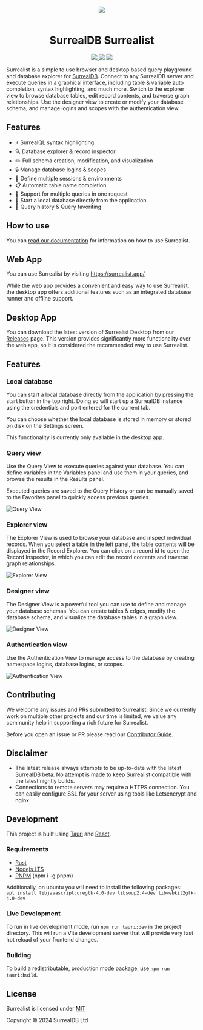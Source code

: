 <br>

<div align="center">
	<img src=".github/branding/banner.png">
</div>

<br>

<h1 align="center">
	SurrealDB Surrealist
</h1>

<p align="center">
  <a href="https://github.com/surrealdb/surrealist/blob/master/LICENSE">
    <img src="https://img.shields.io/github/license/surrealdb/surrealist"> 
  </a>
  <img src="https://img.shields.io/github/repo-size/surrealdb/surrealist">
  <img src="https://img.shields.io/github/contributors/surrealdb/surrealist">
</p>

Surrealist is a simple to use browser and desktop based query playground and database explorer for [SurrealDB](https://surrealdb.com/). Connect to any SurrealDB server and execute queries in a graphical interface, including table & variable auto completion, syntax highlighting, and much more. Switch to the explorer view to browse database tables, edit record contents, and traverse graph relationships. Use the designer view to create or modify your database schema, and manage logins and scopes with the authentication view.

## Features
- ⚡ SurrealQL syntax highlighting
- 🔍 Database explorer & record inspector
- ✏️ Full schema creation, modification, and visualization
- 🔒 Manage database logins & scopes
- 📌 Define multiple sessions & environments
- 📋 Automatic table name completion
- 💫 Support for multiple queries in one request
- 🔭 Start a local database directly from the application
- 📜 Query history & Query favoriting

## How to use
You can [read our documentation](https://docs.surrealdb.com/surrealist) for information on how to use Surrealist.

## Web App
You can use Surrealist by visiting https://surrealist.app/

While the web app provides a convenient and easy way to use Surrealist, the desktop app offers additional features such as an integrated database runner and offline support.

## Desktop App
You can download the latest version of Surrealist Desktop from our [Releases](https://github.com/surrealdb/surrealist/releases) page. This version provides significantly more functionality over the web app, so it is considered the recommended way to use Surrealist.

## Features

### Local database
You can start a local database directly from the application by pressing the start button in the top right. Doing so will start up a SurrealDB instance using the credentials and port entered for the current tab.

You can choose whether the local database is stored in memory or stored on disk on the Settings screen.

This functionality is currently only available in the desktop app.

### Query view
Use the Query View to execute queries against your database. You can define variables in the Variables panel and use them in your queries, and browse the results in the Results panel.

Executed queries are saved to the Query History or can be manually saved to the Favorites panel to quickly access previous queries.

![Query View](.github/branding/query-view.png)

### Explorer view
The Explorer View is used to browse your database and inspect individual records. When you select a table in the left panel, the table contents will be displayed in the Record Explorer. You can click on a record id to open the Record Inspector, in which you can edit the record contents and traverse graph relationships.

![Explorer View](.github/branding/explorer-view.png)

### Designer view
The Designer View is a powerful tool you can use to define and manage your database schemas. You can create tables & edges, modify the database schema, and visualize the database tables in a graph view.

![Designer View](.github/branding/designer-view.png)

### Authentication view
Use the Authentication View to manage access to the database by creating namespace logins, database logins, or scopes.

![Authentication View](.github/branding/authentication-view.png)

## Contributing
We welcome any issues and PRs submitted to Surrealist. Since we currently work on multiple other projects and our time is limited, we value any community help in supporting a rich future for Surrealist.

Before you open an issue or PR please read our [Contributor Guide](CONTRIBUTING.md).

## Disclaimer
- The latest release always attempts to be up-to-date with the latest SurrealDB beta. No attempt is made to keep Surrealist compatible with the latest nightly builds.
- Connections to remote servers may require a HTTPS connection. You can easily configure SSL for your server using tools like Letsencrypt and nginx.

## Development
This project is built using [Tauri](https://tauri.app) and [React](https://reactjs.org/).

### Requirements
- [Rust](https://www.rust-lang.org/tools/install)
- [Nodejs LTS](https://nodejs.org/en/)
- [PNPM](https://pnpm.io/) (npm i -g pnpm)

Additionally, on ubuntu you will need to install the following packages: \
`apt install libjavascriptcoregtk-4.0-dev libsoup2.4-dev libwebkit2gtk-4.0-dev`

### Live Development

To run in live development mode, run `npm run tauri:dev` in the project directory. This will run a Vite development
server that will provide very fast hot reload of your frontend changes.

### Building

To build a redistributable, production mode package, use `npm run tauri:build`.

## License

Surrealist is licensed under [MIT](LICENSE)

Copyright © 2024 SurrealDB Ltd
